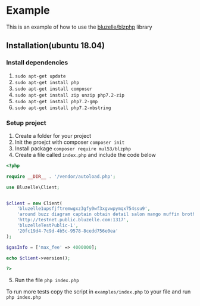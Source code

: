 # Example
This is an example of how to use the [bluzelle/blzphp](https://github.com/mul53/blzphp) library

## Installation(ubuntu 18.04)

### Install dependencies
1. `sudo apt-get update`
2. `sudo apt-get install php`
3. `sudo apt-get install composer`
4. `sudo apt-get install zip unzip php7.2-zip`
5. `sudo apt-get install php7.2-gmp`
6. `sudo apt-get install php7.2-mbstring`

### Setup project
1. Create a folder for your project
2. Init the proejct with composer `composer init`
3. Install package `composer require mul53/blzphp`
4. Create a file called `index.php` and include the code below

```php
<?php

require __DIR__ . '/vendor/autoload.php';

use Bluzelle\Client;


$client = new Client(
    'bluzelle1upsfjftremwgxz3gfy0wf3xgvwpymqx754ssu9',
    'around buzz diagram captain obtain detail salon mango muffin brother morning jeans display attend knife carry green dwarf vendor hungry fan route pumpkin car',
    'http://testnet.public.bluzelle.com:1317',
    'bluzelleTestPublic-1',
    '20fc19d4-7c9d-4b5c-9578-8cedd756e0ea'
);

$gasInfo = ['max_fee' => 4000000];

echo $client->version();

?>
```
5. Run the file `php index.php`

To run more tests copy the script in `examples/index.php` to your file and run `php index.php`

